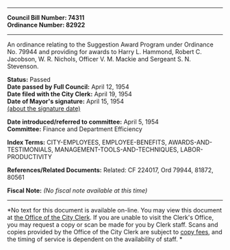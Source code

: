* * * * *  
  
**Council Bill Number: [](#h0)[](#h2)74311**   
**Ordinance Number: 82922**  
  
* * * * *  
  
An ordinance relating to the Suggestion Award Program under Ordinance No. 79944 and providing for awards to Harry L. Hammond, Robert C. Jacobson, W. R. Nichols, Officer V. M. Mackie and Sergeant S. N. Stevenson.  
  
**Status:** Passed   
**Date passed by Full Council:** April 12, 1954   
**Date filed with the City Clerk:** April 19, 1954   
**Date of Mayor's signature:** April 15, 1954   
[(about the signature date)](/~public/approvaldate.htm)   
  
  
**Date introduced/referred to committee:** April 5, 1954   
**Committee:** Finance and Department Efficiency   
  
**Index Terms:** CITY-EMPLOYEES, EMPLOYEE-BENEFITS, AWARDS-AND-TESTIMONIALS, MANAGEMENT-TOOLS-AND-TECHNIQUES, LABOR-PRODUCTIVITY  
  
**References/Related Documents:** Related: CF 224017, Ord 79944, 81872, 80561  
  
**Fiscal Note:** *(No fiscal note available at this time)*  
  
* * * * *  
  
*No text for this document is available on-line. You may view this document at [the Office of the City Clerk](http://www.seattle.gov/leg/clerk/contactUs.htm). If you are unable to visit the Clerk's Office, you may request a copy or scan be made for you by Clerk staff. Scans and copies provided by the Office of the City Clerk are subject to [copy fees](http://clerk.seattle.gov/~public/clerkfees.htm), and the timing of service is dependent on the availability of staff. *  
  
  

